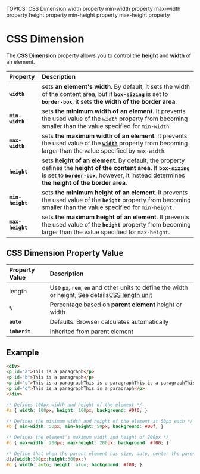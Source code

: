 TOPICS: CSS Dimension
        width property
        min-width property
        max-width property
        height property
        min-height property
        max-height property

# CSS Dimension

The **CSS Dimension** property allows you to control the **height** and **width** of an element.

| Property | Description |
| :--- | :--- |
| **`width`**| sets **an element's width**. By default, it sets the width of the content area, but if **`box-sizing`** is set to **`border-box`**, it sets **the width of the border area**. |
| **`min-width`** | sets **the minimum width of an element**. It prevents the used value of the *`width`* property from becoming smaller than the value specified for `min-width`. |
| **`max-width`** | sets **the maximum width of an element**. It prevents the used value of the [**`width`**](/en/webfrontend/width) property from becoming larger than the value specified by `max-width`. |
| **`height`** | sets **height of an element**. By default, the property defines the **height of the content area**. If **`box-sizing`** is set to **`border-box`**, however, it instead determines **the height of the border area**. |
| **`min-height`** | sets **the minimum height of an element**. It prevents the used value of the **`height`** property from becoming smaller than the value specified for `min-height`. |
| **`max-height`** | sets **the maximum height of an element**. It prevents the used value of the **`height`** property from becoming larger than the value specified for `max-height`. |

## CSS Dimension Property Value

| Property Value | Description |
| :--- | :--- |
| length | Use **`px`**, **`rem`**, **`em`** and other units to define the width or height, See details[CSS length unit](/en/webfrontend/css_length_unit) |
| **`%`** | Percentage based on **parent element** height or width |
| **`auto`** | Defaults. Browser calculates automatically |
| **`inherit`** | Inherited from parent element |

## Example

```html
<div>
<p id="a">This is a paragraph</p>
<p id="b">This is a paragraph</p>
<p id="c">This is a paragraphThis is a paragraphThis is a paragraphThis is a paragraphThis is a paragraphThis is a paragraphThis is a paragraphThis is a paragraph</p>
<p id="d">This is a paragraphThis is a paragraph</p>
</div>
```

```css
/* Defines 100px width and height of the element */
#a { width: 100px; height: 100px; background: #0f0; }

/* Defines the minimum width and height of the element at 50px each */
#b { min-width: 50px; min-height: 50px; background: #00f; }

/* Defines the element's maximum width and height of 200px */
#c { max-width: 200px; max-height: 200px; background: #f00; }

/* Define that when the parent element has size, auto, center the parent element; if no parent box width is centered with the browser width, the height is automatically. */
div{width:300px;height:300px;}
#d { width: auto; height: atuo; background: #f00; }
```
